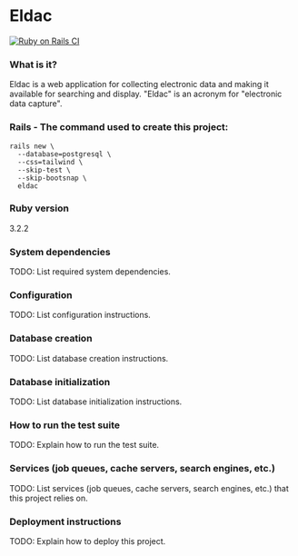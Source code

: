 # Eldac

[![Ruby on Rails CI](https://github.com/gdonald/eldac/actions/workflows/eldac.yml/badge.svg)](https://github.com/gdonald/eldac/actions/workflows/eldac.yml)

### What is it?

Eldac is a web application for collecting electronic data and making it available for searching and display.  "Eldac" is an acronym for "electronic data capture".

### Rails - The command used to create this project:

    rails new \
      --database=postgresql \
      --css=tailwind \
      --skip-test \
      --skip-bootsnap \
      eldac

### Ruby version

3.2.2

### System dependencies

TODO: List required system dependencies.

### Configuration

TODO: List configuration instructions.

### Database creation

TODO: List database creation instructions.

### Database initialization

TODO: List database initialization instructions.

### How to run the test suite

TODO: Explain how to run the test suite.

### Services (job queues, cache servers, search engines, etc.)

TODO: List services (job queues, cache servers, search engines, etc.) that this project relies on.

### Deployment instructions

TODO: Explain how to deploy this project.
